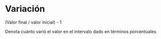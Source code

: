 # Variación

(Valor final / valor inicial) - 1

Denota cuánto varió el valor en el intervalo dado en términos porcentuales